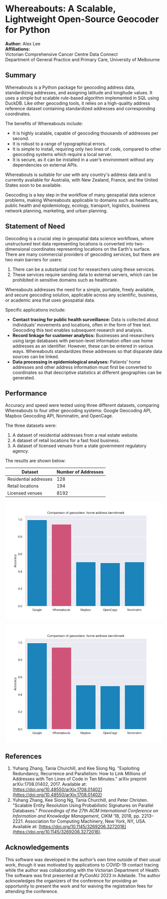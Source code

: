 
# Whereabouts: A Scalable, Lightweight Open-Source Geocoder for Python

**Author:** Alex Lee  
**Affiliations:**  
Victorian Comprehensive Cancer Centre Data Connect  
Department of General Practice and Primary Care, University of Melbourne  

## Summary

Whereabouts is a Python package for geocoding address data, standardizing addresses, and assigning latitude and longitude values. It uses a simple but scalable rule-based algorithm implemented in SQL using DuckDB. Like other geocoding tools, it relies on a high-quality address reference dataset containing standardized addresses and corresponding coordinates.

The benefits of Whereabouts include:
- It is highly scalable, capable of geocoding thousands of addresses per second.
- It is robust to a range of typographical errors.
- It is simple to install, requiring only two lines of code, compared to other geocoding systems which require a local server.
- It is secure, as it can be installed in a user’s environment without any dependencies on external APIs.

Whereabouts is suitable for use with any country's address data and is currently available for Australia, with New Zealand, France, and the United States soon to be available.

Geocoding is a key step in the workflow of many geospatial data science problems, making Whereabouts applicable to domains such as healthcare, public health and epidemiology, ecology, transport, logistics, business network planning, marketing, and urban planning.

## Statement of Need

Geocoding is a crucial step in geospatial data science workflows, where unstructured text data representing locations is converted into two-dimensional coordinates representing locations on the Earth's surface. There are many commercial providers of geocoding services, but there are two main barriers for users:
1. There can be a substantial cost for researchers using these services.
2. These services require sending data to external servers, which can be prohibited in sensitive domains such as healthcare.

Whereabouts addresses the need for a simple, portable, freely available, and secure geocoding solution, applicable across any scientific, business, or academic area that uses geospatial data.

Specific applications include:
- **Contact tracing for public health surveillance:** Data is collected about individuals’ movements and locations, often in the form of free text. Geocoding this text enables subsequent research and analysis.
- **Record linkage for customer analytics:** Businesses and researchers using large databases with person-level information often use home addresses as an identifier. However, these can be entered in various ways. Whereabouts standardizes these addresses so that disparate data sources can be linked.
- **Data processing in epidemiological analyses:** Patients’ home addresses and other address information must first be converted to coordinates so that descriptive statistics at different geographies can be generated.

## Performance

Accuracy and speed were tested using three different datasets, comparing Whereabouts to four other geocoding systems: Google Geocoding API, Mapbox Geocoding API, Nominatim, and OpenCage.

The three datasets were:
1. A dataset of residential addresses from a real estate website.
2. A dataset of retail locations for a fast food business.
3. A dataset of licensed venues from a state government regulatory agency.

The results are shown below:

| Dataset              | Number of Addresses |
|----------------------|---------------------|
| Residential addresses| 128                 |
| Retail locations     | 194                 |
| Licensed venues      | 8192                |

![Comparison of accuracy between geocoding systems from residential address dataset.](geocoder_comparison1.png)

![Comparison of accuracy between geocoding systems from retail address dataset.](geocoder_comparison1.png)


## References

1. Yuhang Zhang, Tania Churchill, and Kee Siong Ng. "Exploiting Redundancy, Recurrence and Parallelism: How to Link Millions of Addresses with Ten Lines of Code in Ten Minutes." arXiv preprint arXiv:1708.01402, 2017. Available at: [https://doi.org/10.48550/arXiv.1708.01402](https://doi.org/10.48550/arXiv.1708.01402)
2. Yuhang Zhang, Kee Siong Ng, Tania Churchill, and Peter Christen. "Scalable Entity Resolution Using Probabilistic Signatures on Parallel Databases." *Proceedings of the 27th ACM International Conference on Information and Knowledge Management*, CIKM ‘18, 2018, pp. 2213–2221. Association for Computing Machinery, New York, NY, USA. Available at: [https://doi.org/10.1145/3269206.3272016](https://doi.org/10.1145/3269206.3272016).

## Acknowledgements

This software was developed in the author’s own time outside of their usual work, though it was motivated by applications to COVID-19 contact tracing while the author was collaborating with the Victorian Department of Health. The software was first presented at PyConAU 2023 in Adelaide. The author acknowledges the organizers of the conference for providing an opportunity to present the work and for waiving the registration fees for attending the conference.
